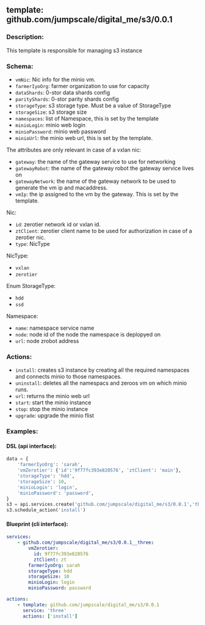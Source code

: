 ## template: github.com/jumpscale/digital_me/s3/0.0.1

### Description:
This template is responsible for managing s3 instance

### Schema:

- `vmNic`: Nic info for the minio vm.
- `farmerIyoOrg`: farmer organization to use for capacity
- `dataShards`: 0-stor data shards config
- `parityShards`: 0-stor parity shards config
- `storageType`: s3 storage type. Must be a value of StorageType
- `storageSize`: s3 storage size
- `namespaces`: list of Namespace, this is set by the template
- `minioLogin`: minio web login
- `minioPassword`: minio web password
- `minioUrl`: the minio web url, this is set by the template.

The attributes are only relevant in case of a vxlan nic:
- `gateway`: the name of the gateway service to use for networking
- `gatewayRobot`: the name of the gateway robot the gateway service lives on
- `gatewayNetwork`: the name of the gateway network to be used to generate the vm ip and macaddress. 
- `vmIp`: the ip assigned to the vm by the gateway. This is set by the template.


Nic:
- `id`: zerotier network id or vxlan id.
- `ztClient`: zerotier client name to be used for authorization in case of a zerotier nic.
- `type`: NicType

NicType:
- `vxlan`
- `zerotier`

Enum StorageType:
- `hdd`
- `ssd`

Namespace:
- `name`: namespace service name 
- `node`: node id of the node the namespace is deplopyed on
- `url`: node zrobot address


### Actions:
- `install`: creates s3 instance by creating all the required namespaces and connects minio to those namespaces.
- `uninstall`: deletes all the namespacs and zeroos vm on which minio runs.
- `url`: returns the minio web url
- `start`: start the minio instance
- `stop`: stop the minio instance
- `upgrade`: upgrade the minio flist

### Examples:
#### DSL (api interface):
```python
data = {
    'farmerIyoOrg': 'sarah',
    'vmZerotier': {'id':'9f77fc393e820576', 'ztClient': 'main'},
    'storageType': 'hdd',
    'storageSize': 10,
    'minioLogin': 'login',
    'minioPassword': 'password',
}
s3 = api.services.create('github.com/jumpscale/digital_me/s3/0.0.1','three', data)
s3.schedule_action('install')
```

#### Blueprint (cli interface):
```yaml
services:
    - github.com/jumpscale/digital_me/s3/0.0.1__three:
        vmZerotier:
          id: 9f77fc393e820576
          ztClient: zt
        farmerIyoOrg: sarah
        storageType: hdd
        storageSize: 10
        minioLogin: login
        minioPassword: password

actions:
    - template: github.com/jumpscale/digital_me/s3/0.0.1
      service: 'three'
      actions: ['install']

```
